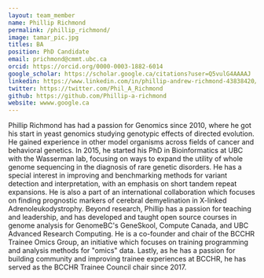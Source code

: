 ```yaml
---
layout: team_member
name: Phillip Richmond
permalink: /phillip_richmond/
image: tamar_pic.jpg
titles: BA
position: PhD Candidate
email: prichmond@cmmt.ubc.ca
orcid: https://orcid.org/0000-0003-1882-6014
google_scholar: https://scholar.google.ca/citations?user=Q5vulG4AAAAJ
linkedin: https://www.linkedin.com/in/phillip-andrew-richmond-43838420/
twitter: https://twitter.com/Phil_A_Richmond
github: https://github.com/Phillip-a-richmond
website: wwww.google.ca
---
```

Phillip Richmond has had a passion for Genomics since 2010, where he got his start in yeast genomics studying genotypic effects of directed evolution. He gained experience in other model organisms across fields of cancer and behavioral genetics. In 2015, he started his PhD in Bioinformatics at UBC with the Wasserman lab, focusing on ways to expand the utility of whole genome sequencing in the diagnosis of rare genetic disorders. He has a special interest in improving and benchmarking methods for variant detection and interpretation, with an emphasis on short tandem repeat expansions. He is also a part of an international collaboration which focuses on finding prognostic markers of cerebral demyelination in X-linked Adrenoleukodystrophy. Beyond research, Phillip has a passion for teaching and leadership, and has developed and taught open source courses in genome analysis for GenomeBC's GeneSkool, Compute Canada, and UBC Advanced Research Computing. He is a co-founder and chair of the BCCHR Trainee Omics Group, an initiative which focuses on training programming and analysis methods for "omics" data. Lastly, as he has a passion for building community and improving trainee experiences at BCCHR, he has served as the BCCHR Trainee Council chair since 2017. 